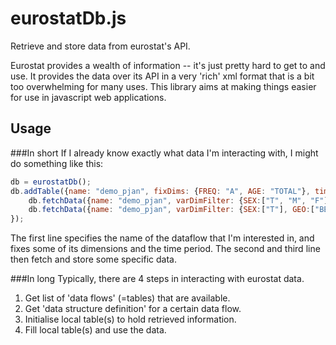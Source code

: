 eurostatDb.js
=============

Retrieve and store data from eurostat's API.

Eurostat provides a wealth of information -- it's just pretty hard to get to and use. It provides the data over its API in a very 'rich' xml format that is a bit too overwhelming for many uses. This library aims at making things easier for use in javascript web applications.


Usage 
-----

###In short
If I already know exactly what data I'm interacting with, I might do something like this:
```js
db = eurostatDb();
db.addTable({name: "demo_pjan", fixDims: {FREQ: "A", AGE: "TOTAL"}, timePeriod: {startYear: 2000, endYear: 2010}}, function () {
    db.fetchData({name: "demo_pjan", varDimFilter: {SEX:["T", "M", "F"], GEO:["EU28"]}});   //total, male, and female population of EU28.
    db.fetchData({name: "demo_pjan", varDimFilter: {SEX:["T"], GEO:["BE", "NL", "LU"]}});   //total population of Belgium, Netherlands, and Luxembourg.
});
```
The first line specifies the name of the dataflow that I'm interested in, and fixes some of its dimensions and the time period.
The second and third line then fetch and store some specific data. 


###In long
Typically, there are 4 steps in interacting with eurostat data.

  1) Get list of 'data flows' (=tables) that are available.<br>
  2) Get 'data structure definition' for a certain data flow.<br>
  3) Initialise local table(s) to hold retrieved information.<br>
  4) Fill local table(s) and use the data.<br>
